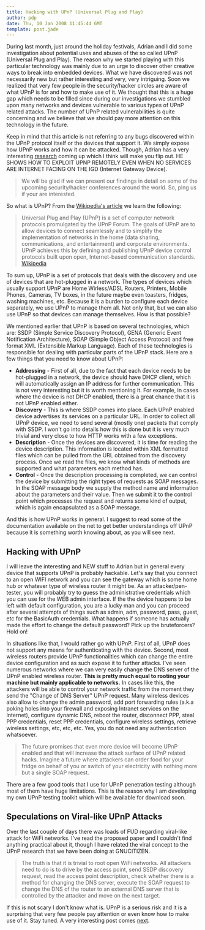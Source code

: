 ```yaml
---
title: Hacking with UPnP (Universal Plug and Play)
author: pdp
date: Thu, 10 Jan 2008 11:45:44 GMT
template: post.jade
---
```


During last month, just around the holiday festivals, Adrian and I did some investigation about potential uses and abuses of the so called UPnP (Universal Plug and Play). The reason why we started playing with this particular technology was mainly due to an urge to discover other creative ways to break into embedded devices. What we have discovered was not necessarily new but rather interesting and very, very intriguing. Soon we realized that very few people in the security/hacker circles are aware of what UPnP is for and how to make use of it. We thought that this is a huge gap which needs to be filled since during our investigations we stumbled upon many networks and devices vulnerable to various types of UPnP related attacks. The number of UPnP related vulnerabilities is quite concerning and we believe that we should pay more attention on this technology in the future.

Keep in mind that this article is not referring to any bugs discovered within the UPnP protocol itself or the devices that support it. We simply expose how UPnP works and how it can be attacked. Though, Adrian has a very interesting [research](/blog/bt-home-flub-pwnin-the-bt-home-hub-5) coming up which I think will make you flip out. HE SHOWS HOW TO EXPLOIT UPNP REMOTELY EVEN WHEN NO SERVICES ARE INTERNET FACING ON THE IGD (Internet Gateway Device).

> We will be glad if we can present our findings in detail on some of the upcoming security/hacker conferences around the world. So, ping us if your are interested.

So what is UPnP? From the [Wikipedia's article](http://en.wikipedia.org/wiki/Universal_Plug_and_Play) we learn the following:

> Universal Plug and Play (UPnP) is a set of computer network protocols promulgated by the UPnP Forum. The goals of UPnP are to allow devices to connect seamlessly and to simplify the implementation of networks in the home (data sharing, communications, and entertainment) and corporate environments. UPnP achieves this by defining and publishing UPnP device control protocols built upon open, Internet-based communication standards. [Wikipedia](http://en.wikipedia.org/wiki/Universal_Plug_and_Play)

To sum up, UPnP is a set of protocols that deals with the discovery and use of devices that are hot-plugged in a network. The types of devices which usually support UPnP are Home Wirless/ADSL Routers, Printers, Mobile Phones, Cameras, TV boxes, in the future maybe even toasters, fridges, washing machines, etc. Because it is a burden to configure each device separately, we use UPnP to manage them all. Not only that, but we can also use UPnP so that devices can manage themselves. How is that possible?

We mentioned earlier that UPnP is based on several technologies, which are: SSDP (Simple Service Discovery Protocol), GENA (Generic Event Notification Architecture), SOAP (Simple Object Access Protocol) and free format XML (Extensible Markup Language). Each of these technologies is responsible for dealing with particular parts of the UPnP stack. Here are a few things that you need to know about UPnP:

* **Addressing** - First of all, due to the fact that each device needs to be hot-plugged in a network, the device should have DHCP client, which will automatically assign an IP address for further communication. This is not very interesting but it is worth mentioning it. For example, in cases where the device is not DHCP enabled, there is a great chance that it is not UPnP enabled either.
* **Discovery** - This is where SSDP comes into place. Each UPnP enabled device advertises its services on a particular URL. In order to collect all UPnP device, we need to send several (mostly one) packets that comply with SSDP. I won't go into details how this is done but it is very much trivial and very close to how HTTP works with a few exceptions.
* **Description** - Once the devices are discovered, it is time for reading the device description. This information is located within XML formatted files which can be pulled from the URL obtained from the discovery process. Once we read the files, we know what kinds of methods are supported and what parameters each method has.
* **Control** - Once the description processing is completed, we can control the device by submitting the right types of requests as SOAP messages. In the SOAP message body we supply the method name and information about the parameters and their value. Then we submit it to the control point which processes the request and returns some kind of output, which is again encapsulated as a SOAP message.

And this is how UPnP works in general. I suggest to read some of the documentation available on the net to get better understandings off UPnP because it is something worth knowing about, as you will see next.

## Hacking with UPnP

I will leave the interesting and NEW stuff to Adrian but in general every device that supports UPnP is probably hackable. Let's say that you connect to an open WIFI network and you can see the gateway which is some home hub or whatever type of wireless router it might be. As an attacker/pen-tester, you will probably try to guess the administrative credentials which you can use for the WEB admin interface. If the the device happens to be left with default configuration, you are a lucky man and you can proceed after several attempts of things such as admin, adm, password, pass, guest, etc for the BasicAuth credentials. What happens if someone has actually made the effort to change the default password? Pick up the bruteforcers? Hold on!

In situations like that, I would rather go with UPnP. First of all, UPnP does not support any means for authenticating with the device. Second, most wireless routers provide UPnP functionalities which can change the entire device configuration and as such expose it to further attacks. I've seen numerous networks where we can very easily change the DNS server of the UPnP enabled wireless router. **This is pretty much equal to rooting your machine but mainly applicable to networks.** In cases like this, the attackers will be able to control your network traffic from the moment they send the "Change of DNS Server" UPnP request. Many wireless devices also allow to change the admin password, add port forwarding rules (a.k.a poking holes into your firewall and exposing Intranet services on the Internet), configure dynamic DNS, reboot the router, disconnect PPP, steal PPP credentials, reset PPP credentials, configure wireless settings, retrieve wireless settings, etc, etc, etc. Yes, you do not need any authentication whatsoever.

> The future promises that even more device will become UPnP enabled and that will increase the attack surface of UPnP related hacks. Imagine a future where attackers can order food for your fridge on behalf of you or switch of your electricity with nothing more but a single SOAP request.

There are a few good tools that I use for UPnP penetration testing although most of them have huge limitations. This is the reason why I am developing my own UPnP testing toolkit which will be available for download soon.

## Speculations on Viral-like UPnP Attacks

Over the last couple of days there was loads of FUD regarding viral-like attack for WiFi networks. I've read the proposed paper and I couldn't find anything practical about it, though I have related the viral concept to the UPnP research that we have been doing at GNUCITIZEN.

> The truth is that it is trivial to root open WiFi networks. All attackers need to do is to drive by the access point, send SSDP discovery request, read the access point description, check whether there is a method for changing the DNS server, execute the SOAP request to change the DNS of the router to an external DNS server that is controlled by the attacker and move on the next target.

If this is not scary I don't know what is. UPnP is a serious risk and it is a surprising that very few people pay attention or even know how to make use of it. Stay tuned. A very interesting post comes [next](/blog/bt-home-flub-pwnin-the-bt-home-hub-5).
